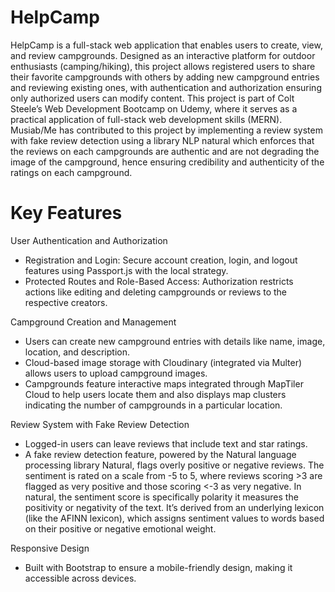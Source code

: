 # HelpCamp
HelpCamp is a full-stack web application that enables users to create, view, and review campgrounds. Designed as an interactive platform for outdoor enthusiasts (camping/hiking), this project allows registered users to share their favorite campgrounds with others by adding new campground entries and reviewing existing ones, with authentication and authorization ensuring only authorized users can modify content. This project is part of Colt Steele’s Web Development Bootcamp on Udemy, where it serves as a practical application of full-stack web development skills (MERN). Musiab/Me has contributed to this project by implementing a review system with fake review detection using a library NLP natural which enforces that the reviews on each campgrounds are authentic and are not degrading the image of the campground, hence ensuring credibility and authenticity of the ratings on each campground.

# Key Features
 User Authentication and Authorization
  - Registration and Login: Secure account creation, login, and logout features using Passport.js with the local strategy. 
  - Protected Routes and Role-Based Access: Authorization restricts actions like editing and deleting campgrounds or reviews to the respective creators.
    
 Campground Creation and Management
  - Users can create new campground entries with details like name, image, location, and description.
  - Cloud-based image storage with Cloudinary (integrated via Multer) allows users to upload campground images.
  - Campgrounds feature interactive maps integrated through MapTiler Cloud to help users locate them and also displays map clusters indicating the number of campgrounds in a particular location.

 Review System with Fake Review Detection
  - Logged-in users can leave reviews that include text and star ratings.
  - A fake review detection feature, powered by the Natural language processing library Natural, flags overly positive or negative reviews. The sentiment is rated on a scale from -5 to 5, where reviews scoring >3 are flagged as very
    positive and those scoring <-3 as very negative. In natural, the sentiment score is specifically polarity it measures the positivity or negativity of the text. It’s derived from an underlying lexicon (like the AFINN lexicon), which
    assigns sentiment values to words based on their positive or negative emotional weight. 

 Responsive Design
  - Built with Bootstrap to ensure a mobile-friendly design, making it accessible across devices.
